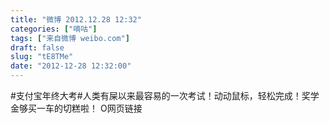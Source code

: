 ```yaml
---
title: "微博 2012.12.28 12:32"
categories: ["嘀咕"]
tags: ["来自微博 weibo.com"]
draft: false
slug: "tE8TMe"
date: "2012-12-28 12:32:00"
---
```


<p>#支付宝年终大考#人类有屎以来最容易的一次考试！动动鼠标，轻松完成！奖学金够买一车的切糕啦！  O网页链接 ​​​​</p>
